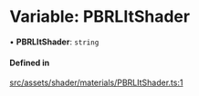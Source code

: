 # Variable: PBRLItShader

• **PBRLItShader**: `string`

#### Defined in

[src/assets/shader/materials/PBRLItShader.ts:1](https://github.com/Orillusion/orillusion/blob/main/src/assets/shader/materials/PBRLItShader.ts#L1)
